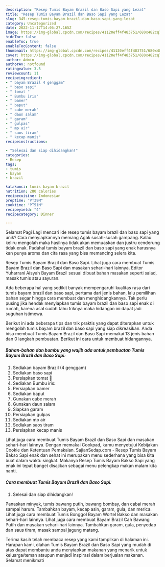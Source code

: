 ```yaml
---
description: "Resep Tumis Bayam Brazil dan Baso Sapi yang Lezat"
title: "Resep Tumis Bayam Brazil dan Baso Sapi yang Lezat"
slug: 345-resep-tumis-bayam-brazil-dan-baso-sapi-yang-lezat
category: Uncategorized
date: 2022-11-17T14:06:27.165Z
image: https://img-global.cpcdn.com/recipes/41120eff4f483751/680x482cq70/tumis-bayam-brazil-dan-baso-sapi-foto-resep-utama.jpg
hideToc: false
enableToc: true
enableTocContent: false
thumbnail: https://img-global.cpcdn.com/recipes/41120eff4f483751/680x482cq70/tumis-bayam-brazil-dan-baso-sapi-foto-resep-utama.jpg
cover: https://img-global.cpcdn.com/recipes/41120eff4f483751/680x482cq70/tumis-bayam-brazil-dan-baso-sapi-foto-resep-utama.jpg
author: Admin
authorAv: notfound
ratingvalue: 3.5
reviewcount: 11
recipeingredient:
- " bayam Brazil 4 genggam"
- " baso sapi"
- " tomat "
- " Bumbu iris"
- " bamer"
- " baput"
- " cabe merah"
- " daun salam"
- " garam"
- " gulpas"
- " mp air"
- " saos tiram"
- " kecap manis"
recipeinstructions:

- "Selesai dan siap dihidangkan!"
categories:
- Resep
tags:
- tumis
- bayam
- brazil

katakunci: tumis bayam brazil 
nutrition: 280 calories
recipecuisine: Indonesian
preptime: "PT39M"
cooktime: "PT51M"
recipeyield: "4"
recipecategory: Dinner

---
```



Selamat Pagi Lagi mencari ide resep tumis bayam brazil dan baso sapi yang unik? Cara menyiapkannya memang Agak susah-susah gampang. Kalau keliru mengolah maka hasilnya tidak akan memuaskan dan justru cenderung tidak enak. Padahal tumis bayam brazil dan baso sapi yang enak harusnya kan punya aroma dan cita rasa yang bisa memancing selera kita.


Resep Tumis Bayam Brazil dan Baso Sapi. Lihat juga cara membuat Tumis Bayam Brazil dan Baso Sapi dan masakan sehari-hari lainnya. Editor Yuharrani Aisyah Bayam Brazil sesuai dibuat bahan masakan seperti salad, masak tumis atau sayuran.

Ada beberapa hal yang sedikit banyak mempengaruhi kualitas rasa dari tumis bayam brazil dan baso sapi, pertama dari jenis bahan, lalu pemilihan bahan segar hingga cara membuat dan menghidangkannya. Tak perlu pusing jika hendak menyiapkan tumis bayam brazil dan baso sapi enak di rumah, karena asal sudah tahu triknya maka hidangan ini dapat jadi suguhan istimewa.


Berikut ini ada beberapa tips dan trik praktis yang dapat diterapkan untuk mengolah tumis bayam brazil dan baso sapi yang siap dikreasikan. Anda bisa membuat Tumis Bayam Brazil dan Baso Sapi memakai 13 jenis bahan dan 0 langkah pembuatan. Berikut ini cara untuk membuat hidangannya.

<!--inarticleads1-->

##### Bahan-bahan dan bumbu yang wajib ada untuk pembuatan Tumis Bayam Brazil dan Baso Sapi:

1. Sediakan  bayam Brazil (4 genggam)
1. Sediakan  baso sapi
1. Persiapkan  tomat 🍅
1. Sediakan  Bumbu iris:
1. Persiapkan  bamer
1. Sediakan  baput
1. Gunakan  cabe merah
1. Gunakan  daun salam
1. Siapkan  garam
1. Persiapkan  gulpas
1. Sediakan  mp air
1. Sediakan  saos tiram
1. Persiapkan  kecap manis


Lihat juga cara membuat Tumis Bayam Brazil dan Baso Sapi dan masakan sehari-hari lainnya. Dengan memakai Cookpad, kamu menyetujui Kebijakan Cookie dan Ketentuan Pemakaian. SajianSedap.com - Resep Tumis Bayam Bakso Sapi enak dan sehat ini merupakan menu sederhana yang bisa kita buat dalam waktu singkat. Makanya Resep Tumis Bayam Bakso Sapi yang enak ini tepat banget disajikan sebagai menu pelengkap makan malam kita nanti. 

<!--inarticleads2-->

##### Cara membuat Tumis Bayam Brazil dan Baso Sapi:


1. Selesai dan siap dihidangkan!

Panaskan minyak, tumis bawang putih, bawang bombay, dan cabai merah sampai harum. Tambahkan bayam, kecap asin, garam, gula, dan merica. Lihat juga cara membuat Tumis Bonggol Bayam Wortel Bakso dan masakan sehari-hari lainnya. Lihat juga cara membuat Bayam Brazil Cah Bawang Putih dan masakan sehari-hari lainnya. Tambahkan garam, gula, penyedap dan saus tiram, masak sampai jagung matang. 

Terima kasih telah membaca resep yang kami tampilkan di halaman ini. Harapan kami, olahan Tumis Bayam Brazil dan Baso Sapi yang mudah di atas dapat membantu anda menyiapkan makanan yang menarik untuk keluarga/teman ataupun menjadi inspirasi dalam berjualan makanan. Selamat menikmati
